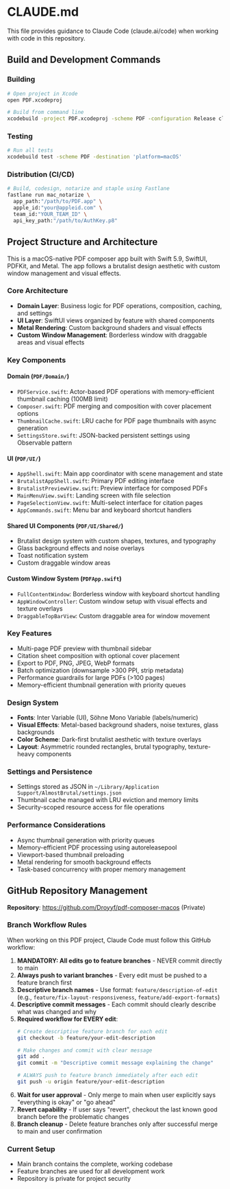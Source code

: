 # CLAUDE.md

This file provides guidance to Claude Code (claude.ai/code) when working with code in this repository.

## Build and Development Commands

### Building
```bash
# Open project in Xcode
open PDF.xcodeproj

# Build from command line
xcodebuild -project PDF.xcodeproj -scheme PDF -configuration Release clean build
```

### Testing
```bash
# Run all tests
xcodebuild test -scheme PDF -destination 'platform=macOS'
```

### Distribution (CI/CD)
```bash
# Build, codesign, notarize and staple using Fastlane
fastlane run mac_notarize \
  app_path:"/path/to/PDF.app" \
  apple_id:"your@appleid.com" \
  team_id:"YOUR_TEAM_ID" \
  api_key_path:"/path/to/AuthKey.p8"
```

## Project Structure and Architecture

This is a macOS-native PDF composer app built with Swift 5.9, SwiftUI, PDFKit, and Metal. The app follows a brutalist design aesthetic with custom window management and visual effects.

### Core Architecture
- **Domain Layer**: Business logic for PDF operations, composition, caching, and settings
- **UI Layer**: SwiftUI views organized by feature with shared components  
- **Metal Rendering**: Custom background shaders and visual effects
- **Custom Window Management**: Borderless window with draggable areas and visual effects

### Key Components

#### Domain (`PDF/Domain/`)
- `PDFService.swift`: Actor-based PDF operations with memory-efficient thumbnail caching (100MB limit)
- `Composer.swift`: PDF merging and composition with cover placement options
- `ThumbnailCache.swift`: LRU cache for PDF page thumbnails with async generation
- `SettingsStore.swift`: JSON-backed persistent settings using Observable pattern

#### UI (`PDF/UI/`)
- `AppShell.swift`: Main app coordinator with scene management and state
- `BrutalistAppShell.swift`: Primary PDF editing interface
- `BrutalistPreviewView.swift`: Preview interface for composed PDFs
- `MainMenuView.swift`: Landing screen with file selection
- `PageSelectionView.swift`: Multi-select interface for citation pages
- `AppCommands.swift`: Menu bar and keyboard shortcut handlers

#### Shared UI Components (`PDF/UI/Shared/`)
- Brutalist design system with custom shapes, textures, and typography
- Glass background effects and noise overlays
- Toast notification system
- Custom draggable window areas

#### Custom Window System (`PDFApp.swift`)
- `FullContentWindow`: Borderless window with keyboard shortcut handling
- `AppWindowController`: Custom window setup with visual effects and texture overlays
- `DraggableTopBarView`: Custom draggable area for window movement

### Key Features
- Multi-page PDF preview with thumbnail sidebar
- Citation sheet composition with optional cover placement
- Export to PDF, PNG, JPEG, WebP formats
- Batch optimization (downsample >300 PPI, strip metadata)  
- Performance guardrails for large PDFs (>100 pages)
- Memory-efficient thumbnail generation with priority queues

### Design System
- **Fonts**: Inter Variable (UI), Söhne Mono Variable (labels/numeric)
- **Visual Effects**: Metal-based background shaders, noise textures, glass backgrounds
- **Color Scheme**: Dark-first brutalist aesthetic with texture overlays
- **Layout**: Asymmetric rounded rectangles, brutal typography, texture-heavy components

### Settings and Persistence
- Settings stored as JSON in `~/Library/Application Support/AlmostBrutal/settings.json`
- Thumbnail cache managed with LRU eviction and memory limits
- Security-scoped resource access for file operations

### Performance Considerations
- Async thumbnail generation with priority queues
- Memory-efficient PDF processing using autoreleasepool
- Viewport-based thumbnail preloading
- Metal rendering for smooth background effects
- Task-based concurrency with proper memory management

## GitHub Repository Management

**Repository**: https://github.com/Droyyf/pdf-composer-macos (Private)

### Branch Workflow Rules
When working on this PDF project, Claude Code must follow this GitHub workflow:

1. **MANDATORY: All edits go to feature branches** - NEVER commit directly to main
2. **Always push to variant branches** - Every edit must be pushed to a feature branch first
3. **Descriptive branch names** - Use format: `feature/description-of-edit` (e.g., `feature/fix-layout-responsiveness`, `feature/add-export-formats`)
4. **Descriptive commit messages** - Each commit should clearly describe what was changed and why
5. **Required workflow for EVERY edit**:
   ```bash
   # Create descriptive feature branch for each edit
   git checkout -b feature/your-edit-description
   
   # Make changes and commit with clear message
   git add .
   git commit -m "Descriptive commit message explaining the change"
   
   # ALWAYS push to feature branch immediately after each edit
   git push -u origin feature/your-edit-description
   ```
6. **Wait for user approval** - Only merge to main when user explicitly says "everything is okay" or "go ahead"
7. **Revert capability** - If user says "revert", checkout the last known good branch before the problematic changes
8. **Branch cleanup** - Delete feature branches only after successful merge to main and user confirmation

### Current Setup
- Main branch contains the complete, working codebase
- Feature branches are used for all development work
- Repository is private for project security